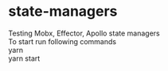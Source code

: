 # state-managers

Testing Mobx, Effector, Apollo state managers\
To start run following commands\
yarn\
yarn start
